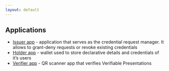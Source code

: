 ```yaml
---
layout: default
---
```


## Applications

- [Issuer app](./issuer-app) - application that serves as the credential request manager. It allows to grant-deny requests or revoke existing credentials
- [Holder app](./holder-app) - wallet used to store declarative details and credentials of it’s users
- [Verifier app](./verifier-app) - QR scanner app that verifies Verifiable Presentations
